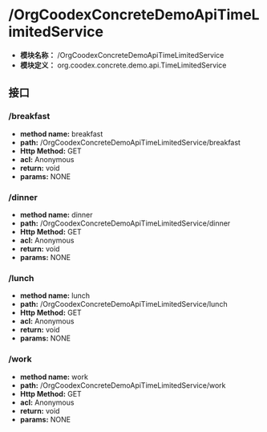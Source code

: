 # /OrgCoodexConcreteDemoApiTimeLimitedService

* **模块名称：** /OrgCoodexConcreteDemoApiTimeLimitedService
* **模块定义：** org.coodex.concrete.demo.api.TimeLimitedService




## 接口
### <span id="m1">/breakfast</span>




* **method name:** breakfast
* **path:** /OrgCoodexConcreteDemoApiTimeLimitedService/breakfast
* **Http Method:** GET
* **acl:** Anonymous
* **return:** void
* **params:** NONE



### <span id="m2">/dinner</span>




* **method name:** dinner
* **path:** /OrgCoodexConcreteDemoApiTimeLimitedService/dinner
* **Http Method:** GET
* **acl:** Anonymous
* **return:** void
* **params:** NONE



### <span id="m3">/lunch</span>




* **method name:** lunch
* **path:** /OrgCoodexConcreteDemoApiTimeLimitedService/lunch
* **Http Method:** GET
* **acl:** Anonymous
* **return:** void
* **params:** NONE



### <span id="m4">/work</span>




* **method name:** work
* **path:** /OrgCoodexConcreteDemoApiTimeLimitedService/work
* **Http Method:** GET
* **acl:** Anonymous
* **return:** void
* **params:** NONE



